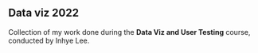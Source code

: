 ## Data viz 2022
Collection of my work done during the **Data Viz and User Testing** course, conducted by Inhye Lee.
